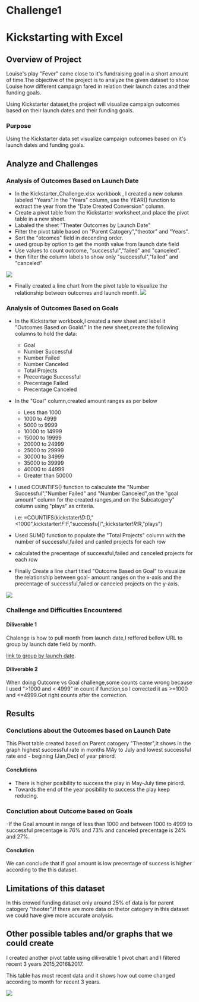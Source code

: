 # Challenge1
# Kickstarting with Excel

## Overview of Project
Louise's play "Fever" came close to it's fundraising goal in a short amount of time.The objective of the project is to analyze the given dataset to show Louise how different campaign fared in relation their launch dates and their funding goals.

Using Kickstarter dataset,the project will visualize campaign outcomes based on their launch dates and their funding goals.

### Purpose
Using the Kickstarter data set visualize campaign outcomes based on it's launch dates and funding goals.


## Analyze and Challenges

### Analysis of Outcomes Based on Launch Date
- In the Kickstarter_Challenge.xlsx workbook , I created a new column labeled "Years".In the "Years" column, use the YEAR() function to extract the year from the "Date Created Conversion" column.
- Create a pivot table from the Kickstarter worksheet,and place the pivot table in a new sheet. 
- Labaled the sheet "Theater Outcomes by Launch Date"
- Filter the pivot table based on "Parent Catogery","theotor" and "Years".
- Sort the "otcomes" field in decending order.
- used group by option to get the month value from launch date field
- Use values to count outcome, "successful","failed" and "canceled".
- then filter the column labels to show only "successful","failed" and "canceled"

![](images/dil1pivot.PNG)

- Finally created a line chart from the pivot table to visualize the relationship between outcomes and launch month.
![](images/Theoter_Outcomes_vs_Launch.png)

### Analysis of Outcomes Based on Goals
- In the Kickstarter workbook,I created a new sheet and lebel it "Outcomes Based on Goald."
In the new sheet,create the following columns to hold the data:
  - Goal
  - Number Successful
  - Number Failed
  - Number Canceled
  - Total Projects
  - Precentage Successful
  - Precentage Failed
  - Precentage Canceled
 
- In the "Goal" column,created amount ranges as per below
  - Less than 1000
  - 1000 to 4999
  - 5000 to 9999
  - 10000 to 14999
  - 15000 to 19999
  - 20000 to 24999
  - 25000 to 29999
  - 30000 to 34999
  - 35000 to 39999
  - 40000 to 44999
  - Greater than 50000
- I used COUNTIFS() function to calaculate the "Number Successful","Number Failed" and "Number Canceled",on the "goal amount" column for the created ranges,and on the Subcatogery" column using "plays" as criteria.
 
    i.e: =COUNTIFS(kickstater!$D:$D,"<1000",kickstarter!$F:$F,"successfu[l",;kickstarter!$R:$R,"plays")

- Used SUM() function to populate the "Total Projects" column with the number of successful,failed and canled projects for each row 
- calculated the precentage of successful,failed and canceled projects for each row
- Finally Create a line chart titled "Outcome Based on Goal" to visualize the relationship between goal- amount ranges on the x-axis and the precentage of successful,failed or canceled projects on the y-axis.

![](images/Outcomes_vs_Goals.png)

### Challenge and Difficulties Encountered

 #### Diliverable 1
  Chalenge is how to pull month from launch date,I reffered bellow URL to group by launch date field by month.

  [link to group by launch date](https://trumpexcel.com/group-dates-in-pivot-tables-excel/).

#### Diliverable 2
  When doing Outcome vs Goal challenge,some counts came wrong because I used ">1000 and < 4999" in count if function,so I corrected it as >=1000 and <=4999.Got right counts after the correction.
 
 
 ## Results
 
  ### Conclutions about the Outcomes based on Launch Date
  This Pivot table created based on Parent catogery "Theoter",it shows in the graph highest successful rate in months MAy to July and lowest successful rate end - begining (Jan,Dec) of year piriord.
  
  #### Conclutions
  - There is higher posibility to success the play in May-July time piriord.
  - Towards the end of the year posibility to success the play keep reducing.

### Conclution about Outcome based on Goals
  -If the Goal amount in range of less than 1000 and between 1000 to 4999 to successful precentage is 76% and 73% and canceled precentage is 24% and 27%.
  
  #### Conclution
   We can conclude that if goal amount is low precentage of success is higher according to the this dataset.
   
   
## Limitations of this dataset
 
  In this crowed funding dataset only around 25% of data is for parent catogery "theoter".If there are more data on thetor catogery in this dataset we could have give more accurate analysis.
  
  ## Other possible tables and/or graphs that we could create
  
  I created another pivot table using diliverable 1 pivot chart and I filtered recent 3 years 2015,2016&2017.
  
  This table has most recent data and it shows how out come changed according to month for recent 3 years.
  
  ![](images/Theoter_Outcome_vs_lauchD_Recent_yrs.png)
  
  
